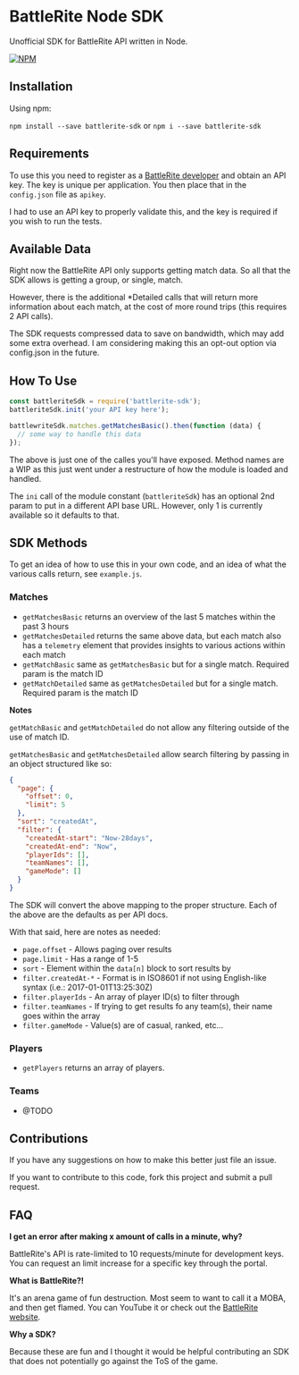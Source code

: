# BattleRite Node SDK

Unofficial SDK for BattleRite API written in Node.

[![NPM](https://nodei.co/npm/battlerite-node-sdk.png)](https://npmjs.org/package/battlerite-node-sdk)

## Installation

Using npm:

`npm install --save battlerite-sdk` or `npm i --save battlerite-sdk`

## Requirements

To use this you need to register as a [BattleRite developer](https://developer.battlerite.com/) and obtain an API key.  The key is unique per application.  You then place that in the `config.json` file as `apikey`.

I had to use an API key to properly validate this, and the key is required if you wish to run the tests.

## Available Data

Right now the BattleRite API only supports getting match data.  So all that the SDK allows is getting a group, or single, match.

However, there is the additional *Detailed calls that will return more information about each match, at the cost of more round trips (this requires 2 API calls).

The SDK requests compressed data to save on bandwidth, which may add some extra overhead.  I am considering making this an opt-out option via config.json in the future.

## How To Use

```javascript
const battleriteSdk = require('battlerite-sdk');
battleriteSdk.init('your API key here');

battlewriteSdk.matches.getMatchesBasic().then(function (data) {
  // some way to handle this data
});
```

The above is just one of the calles you'll have exposed.  Method names are a WIP as this just went under a restructure of how the module is loaded and handled.

The `ini` call of the module constant (`battleriteSdk`) has an optional 2nd param to put in a different API base URL.  However, only 1 is currently available so it defaults to that.

## SDK Methods

To get an idea of how to use this in your own code, and an idea of what the various calls return, see `example.js`.

### Matches

* `getMatchesBasic` returns an overview of the last 5 matches within the past 3 hours
* `getMatchesDetailed` returns the same above data, but each match also has a `telemetry` element that provides insights to various actions within each match
* `getMatchBasic` same as `getMatchesBasic` but for a single match.  Required param is the match ID
* `getMatchDetailed` same as `getMatchesDetailed` but for a single match.  Required param is the match ID

**Notes**

`getMatchBasic` and `getMatchDetailed` do not allow any filtering outside of the use of match ID.

`getMatchesBasic` and `getMatchesDetailed` allow search filtering by passing in an object structured like so:

```json
{
  "page": {
    "offset": 0,
    "limit": 5
  },
  "sort": "createdAt",
  "filter": {
    "createdAt-start": "Now-28days",
    "createdAt-end": "Now",
    "playerIds": [],
    "teamNames": [],
    "gameMode": []
  }
}
```

The SDK will convert the above mapping to the proper structure.  Each of the above are the defaults as per API docs.

With that said, here are notes as needed:

* `page.offset` - Allows paging over results
* `page.limit` - Has a range of 1-5
* `sort` - Element within the `data[n]` block to sort results by
* `filter.createdAt-*` - Format is in ISO8601 if not using English-like syntax (i.e.: 2017-01-01T13:25:30Z)
* `filter.playerIds` - An array of player ID(s) to filter through
* `filter.teamNames` - If trying to get results fo any team(s), their name goes within the array
* `filter.gameMode` - Value(s) are of casual, ranked, etc...

### Players

* `getPlayers` returns an array of players.

### Teams

* @TODO

## Contributions

If you have any suggestions on how to make this better just file an issue.

If you want to contribute to this code, fork this project and submit a pull request.

## FAQ

**I get an error after making x amount of calls in a minute, why?**

BattleRite's API is rate-limited to 10 requests/minute for development keys.  You can request an limit increase for a specific key through the portal.

**What is BattleRite?!**

It's an arena game of fun destruction.  Most seem to want to call it a MOBA, and then get flamed.  You can YouTube it or check out the [BattleRite website](http://www.battlerite.com).

**Why a SDK?**

Because these are fun and I thought it would be helpful contributing an SDK that does not potentially go against the ToS of the game.